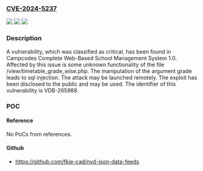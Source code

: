 ### [CVE-2024-5237](https://cve.mitre.org/cgi-bin/cvename.cgi?name=CVE-2024-5237)
![](https://img.shields.io/static/v1?label=Product&message=Complete%20Web-Based%20School%20Management%20System&color=blue)
![](https://img.shields.io/static/v1?label=Version&message=%3D%201.0%20&color=brighgreen)
![](https://img.shields.io/static/v1?label=Vulnerability&message=CWE-89%20SQL%20Injection&color=brighgreen)

### Description

A vulnerability, which was classified as critical, has been found in Campcodes Complete Web-Based School Management System 1.0. Affected by this issue is some unknown functionality of the file /view/timetable_grade_wise.php. The manipulation of the argument grade leads to sql injection. The attack may be launched remotely. The exploit has been disclosed to the public and may be used. The identifier of this vulnerability is VDB-265988.

### POC

#### Reference
No PoCs from references.

#### Github
- https://github.com/fkie-cad/nvd-json-data-feeds

